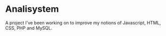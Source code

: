 # Analisystem
A project I've been working on to improve my notions of Javascript, HTML, CSS, PHP and MySQL. 
